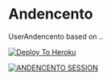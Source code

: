 # Andencento
UserAndencento based on ..



[![Deploy To Heroku](https://www.herokucdn.com/deploy/button.svg)](https://dashboard.heroku.com/new?button-url=https%3A%2F%2Fgithub.com%2FNoob-Stranger%2Fandencentopack&template=https%3A%2F%2Fgithub.com%2FNoob-Stranger%2Fandencentopack)

[![ANDENCENTO SESSION](https://repl.it/badge/github/Noob-Stranger/andencento)](https://replit.com/@amanpandey7647/ANDENCENTOSESSION)
